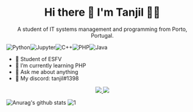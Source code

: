 

<h1 align='center'>Hi there 👋 I'm Tanjil 👨‍💻</h1>

<p align='center'>
  A student of IT systems management and programming from Porto, Portugal.
</p>

<img alt="Python" src="https://img.shields.io/badge/python%20-%2314354C.svg?&style=for-the-badge&logo=python&logoColor=white"/><img alt="Jupyter" src="https://img.shields.io/badge/Jupyter%20-%23F37626.svg?&style=for-the-badge&logo=Jupyter&logoColor=white" /><img alt="C++" src="https://img.shields.io/badge/c++%20-%2300599C.svg?&style=for-the-badge&logo=c%2B%2B&ogoColor=white"/><img alt="PHP" src="https://img.shields.io/badge/php-%23777BB4.svg?&style=for-the-badge&logo=php&logoColor=white"/><img alt="Java" src="https://img.shields.io/badge/java-%23ED8B00.svg?&style=for-the-badge&logo=java&logoColor=white"/>

- 🏢 Student of ESFV
- 🌱 I’m currently learning PHP
- 💬 Ask me about anything
- 💬 My discord: tanjil#1398

<p align='center'>
<a href="https://instagram.com/tanjil_kh"><img src="https://img.shields.io/badge/Instagram-E4405F?style=for-the-badge&logo=instagram&logoColor=white"/> <a href="https://open.spotify.com/user/r1fsm8bhowed55sxsw1qceiii"><img src="https://img.shields.io/badge/Spotify-1ED760?&style=for-the-badge&logo=spotify&logoColor=white"/></a>
</p>
  


![Anurag's github stats](https://github-readme-stats.vercel.app/api?username=tanjilk&theme=blue-green)
![1](https://github-readme-stats.vercel.app/api/top-langs/?username=tanjilk&theme=blue-green)



